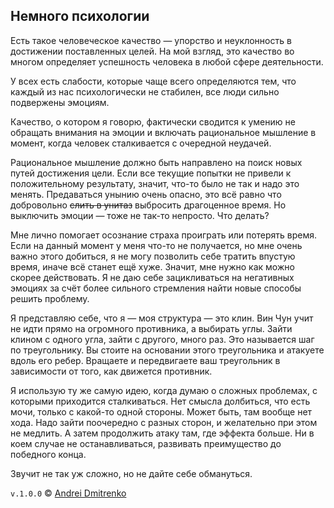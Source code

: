 ## Немного психологии

Есть такое человеческое качество &mdash; упорство и неуклонность в достижении поставленных целей. На мой взгляд, это качество во многом определяет успешность человека в любой сфере деятельности.

У всех есть слабости, которые чаще всего определяются тем, что каждый из нас психологически не стабилен, все люди сильно подвержены эмоциям.

Качество, о котором я говорю, фактически сводится к умению не обращать внимания на эмоции и включать рациональное мышление в момент, когда человек сталкивается с очередной неудачей.

Рациональное мышление должно быть направлено на поиск новых путей достижения цели. Если все текущие попытки не привели к положительному результату, значит, что-то было не так и надо это менять. Предаваться унынию очень опасно, это всё равно что добровольно ~~слить в унитаз~~ выбросить драгоценное время. Но выключить эмоции &mdash; тоже не так-то непросто. Что делать?

Мне лично помогает осознание страха проиграть или потерять время. Если на данный момент у меня что-то не получается, но мне очень важно этого добиться, я не могу позволить себе тратить впустую время, иначе всё станет ещё хуже. Значит, мне нужно как можно скорее действовать. Я не даю себе зацикливаться на негативных эмоциях за счёт более сильного стремления найти новые способы решить проблему.

Я представляю себе, что я &mdash; моя структура &mdash; это клин. Вин Чун учит не идти прямо на огромного противника, а выбирать углы. Зайти клином с одного угла, зайти с другого, много раз. Это называется шаг по треугольнику. Вы стоите на основании этого треугольника и атакуете вдоль его ребер. Вращаете и передвигаете ваш треугольник в зависимости от того, как движется противник.

Я использую ту же самую идею, когда думаю о сложных проблемах, с которыми приходится сталкиваться. Нет смысла долбиться, что есть мочи, только с какой-то одной стороны. Может быть, там вообще нет хода. Надо зайти поочередно с разных сторон, и желательно при этом не медлить. А затем продолжить атаку там, где эффекта больше. Ни в коем случае не останавливаться, развивать преимущество до победного конца.

Звучит не так уж сложно, но не дайте себе обмануться.

`v.1.0.0` &copy; [Andrei Dmitrenko](https://vk.com/fineliterature)
